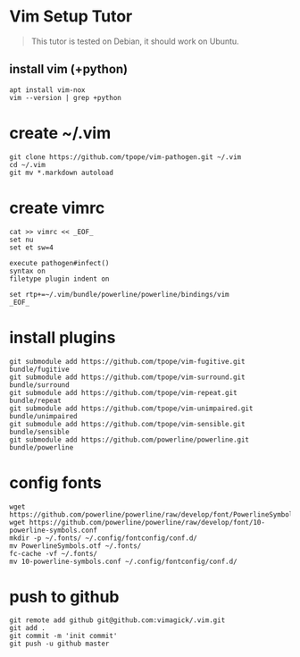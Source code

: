 Vim Setup Tutor
===============

> This tutor is tested on Debian, it should work on Ubuntu.

## install vim (+python)

    apt install vim-nox
    vim --version | grep +python

# create ~/.vim

    git clone https://github.com/tpope/vim-pathogen.git ~/.vim
    cd ~/.vim
    git mv *.markdown autoload

# create vimrc

    cat >> vimrc << _EOF_
    set nu
    set et sw=4

    execute pathogen#infect()
    syntax on
    filetype plugin indent on

    set rtp+=~/.vim/bundle/powerline/powerline/bindings/vim
    _EOF_

# install plugins

    git submodule add https://github.com/tpope/vim-fugitive.git bundle/fugitive
    git submodule add https://github.com/tpope/vim-surround.git bundle/surround
    git submodule add https://github.com/tpope/vim-repeat.git bundle/repeat
    git submodule add https://github.com/tpope/vim-unimpaired.git bundle/unimpaired
    git submodule add https://github.com/tpope/vim-sensible.git bundle/sensible
    git submodule add https://github.com/powerline/powerline.git bundle/powerline

# config fonts

    wget https://github.com/powerline/powerline/raw/develop/font/PowerlineSymbols.otf
    wget https://github.com/powerline/powerline/raw/develop/font/10-powerline-symbols.conf
    mkdir -p ~/.fonts/ ~/.config/fontconfig/conf.d/
    mv PowerlineSymbols.otf ~/.fonts/
    fc-cache -vf ~/.fonts/
    mv 10-powerline-symbols.conf ~/.config/fontconfig/conf.d/

# push to github

    git remote add github git@github.com:vimagick/.vim.git
    git add .
    git commit -m 'init commit'
    git push -u github master


